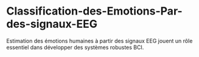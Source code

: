 # Classification-des-Emotions-Par-des-signaux-EEG
Estimation des émotions humaines à partir des signaux EEG jouent un rôle essentiel dans développer des systèmes robustes BCI. 
